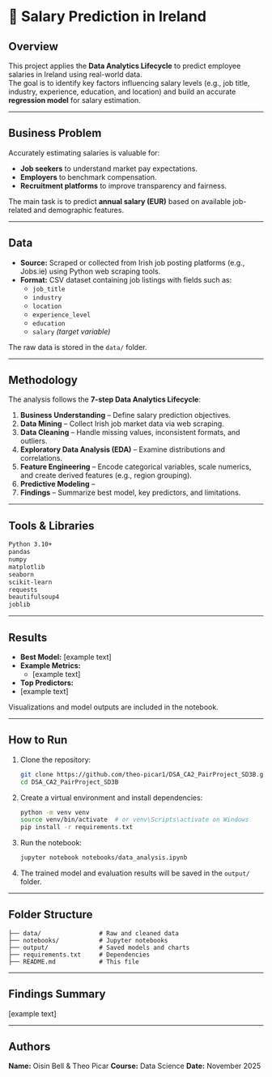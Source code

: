 # 💼 Salary Prediction in Ireland

## Overview
This project applies the **Data Analytics Lifecycle** to predict employee salaries in Ireland using real-world data.  
The goal is to identify key factors influencing salary levels (e.g., job title, industry, experience, education, and location) and build an accurate **regression model** for salary estimation.

---

## Business Problem
Accurately estimating salaries is valuable for:
- **Job seekers** to understand market pay expectations.
- **Employers** to benchmark compensation.
- **Recruitment platforms** to improve transparency and fairness.

The main task is to predict **annual salary (EUR)** based on available job-related and demographic features.

---

## Data
- **Source:** Scraped or collected from Irish job posting platforms (e.g., Jobs.ie) using Python web scraping tools.
- **Format:** CSV dataset containing job listings with fields such as:
  - `job_title`
  - `industry`
  - `location`
  - `experience_level`
  - `education`
  - `salary` *(target variable)*

The raw data is stored in the `data/` folder.

---

## Methodology
The analysis follows the **7-step Data Analytics Lifecycle**:

1. **Business Understanding** – Define salary prediction objectives.  
2. **Data Mining** – Collect Irish job market data via web scraping.  
3. **Data Cleaning** – Handle missing values, inconsistent formats, and outliers.  
4. **Exploratory Data Analysis (EDA)** – Examine distributions and correlations.  
5. **Feature Engineering** – Encode categorical variables, scale numerics, and create derived features (e.g., region grouping).  
6. **Predictive Modeling** – 
7. **Findings** – Summarize best model, key predictors, and limitations.

---

## Tools & Libraries
```txt
Python 3.10+
pandas
numpy
matplotlib
seaborn
scikit-learn
requests
beautifulsoup4
joblib
```

---

## Results
- **Best Model:** [example text]
- **Example Metrics:**  
  - [example text]
- **Top Predictors:**  
- [example text]

Visualizations and model outputs are included in the notebook.

---

## How to Run
1. Clone the repository:
   ```bash
   git clone https://github.com/theo-picar1/DSA_CA2_PairProject_SD3B.git
   cd DSA_CA2_PairProject_SD3B
   ```
2. Create a virtual environment and install dependencies:
   ```bash
   python -m venv venv
   source venv/bin/activate  # or venv\Scripts\activate on Windows
   pip install -r requirements.txt
   ```
3. Run the notebook:
   ```bash
   jupyter notebook notebooks/data_analysis.ipynb
   ```
4. The trained model and evaluation results will be saved in the `output/` folder.

---

## Folder Structure
```
├── data/                # Raw and cleaned data
├── notebooks/           # Jupyter notebooks
├── output/              # Saved models and charts
├── requirements.txt     # Dependencies
├── README.md            # This file
```

---

## Findings Summary
[example text]

---

## Authors
**Name:** Oisin Bell & Theo Picar
**Course:** Data Science 
**Date:** November 2025